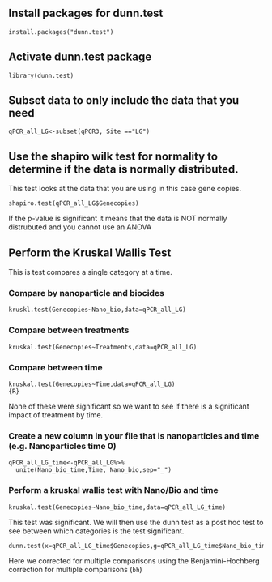 ## Install packages for dunn.test
```{R}
install.packages("dunn.test")
```
## Activate dunn.test package
```{R}
library(dunn.test)
```
## Subset data to only include the data that you need
```{R}
qPCR_all_LG<-subset(qPCR3, Site =="LG")
```
## Use the shapiro wilk test for normality to determine if the data is normally distributed.
This test looks at the data that you are using in this case gene copies.
```{R}
shapiro.test(qPCR_all_LG$Genecopies)
```
If the p-value is significant it means that the data is NOT normally distrubuted and you cannot use an ANOVA
## Perform the Kruskal Wallis Test
This is test compares a single category at a time.

### Compare by nanoparticle and biocides
```{R}
kruskl.test(Genecopies~Nano_bio,data=qPCR_all_LG)
```
### Compare between treatments
```{R}
kruskal.test(Genecopies~Treatments,data=qPCR_all_LG)
````

### Compare between time
```{R}
kruskal.test(Genecopies~Time,data=qPCR_all_LG)
{R}
```
None of these were significant so we want to see if there is a significant impact of treatment by time.

### Create a new column in your file that is nanoparticles and time (e.g. Nanoparticles time 0)
```{R}
qPCR_all_LG_time<-qPCR_all_LG%>%
  unite(Nano_bio_time,Time, Nano_bio,sep="_")
```
### Perform a kruskal wallis test with Nano/Bio and time
```{R}
kruskal.test(Genecopies~Nano_bio_time,data=qPCR_all_LG_time)
```

This test was significant.  We will then use the dunn test as a post hoc test to see between which categories is the test significant.
```{R}
dunn.test(x=qPCR_all_LG_time$Genecopies,g=qPCR_all_LG_time$Nano_bio_time,method="bh")
```
Here we corrected for multiple comparisons using the Benjamini-Hochberg correction for multiple comparisons (`bh`)
